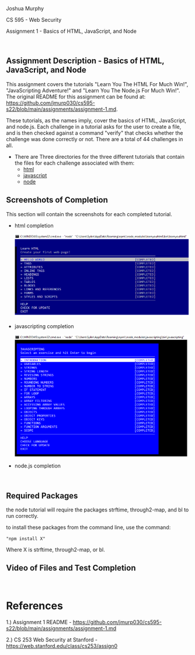 Joshua Murphy

CS 595 - Web Security

Assignment 1 - Basics of HTML, JavaScript, and Node

<br/>

## Assignment Description - Basics of HTML, JavaScript, and Node

This assignment covers the tutorials "Learn You The HTML For Much Win!", "JavaScripting Adventure!" and "Learn You The Node.js For Much Win!". The original README for this assignment can be found at: https://github.com/jmurp030/cs595-s22/blob/main/assignments/assignment-1.md.

These tutorials, as the names imply, cover the basics of HTML, JavaScript, and node.js. Each challenge in a tutorial asks for the user to create a file, and is then checked against a command "verify" that checks whether the challenge was done correctly or not. There are a total of 44 challenges in all.

* There are Three directories for the three different tutorials that contain the files for each challenge associated with them:
    * [html](html)
    * [javascript](javascript)
    * [node](node)

## Screenshots of Completion

This section will contain the screenshots for each completed tutorial.

* html completion 
  
  ![html_completion](screenshots/learnyouhtml_completion.png)

* javascripting completion 
  
  ![javascripting_completion](screenshots/javascripting_completion.png)

* node.js completion

<br/>

## Required Packages

the node tutorial will require the packages strftime, through2-map, and bl to run correctly.

to install these packages from the command line, use the command:
  <pre><code>"npm install X"</code></pre>
Where X is strftime, through2-map, or bl.
## Video of Files and Test Completion 

<br/>

# References

1.) Assignment 1 README - https://github.com/jmurp030/cs595-s22/blob/main/assignments/assignment-1.md

2.) CS 253 Web Security at Stanford - https://web.stanford.edu/class/cs253/assign0